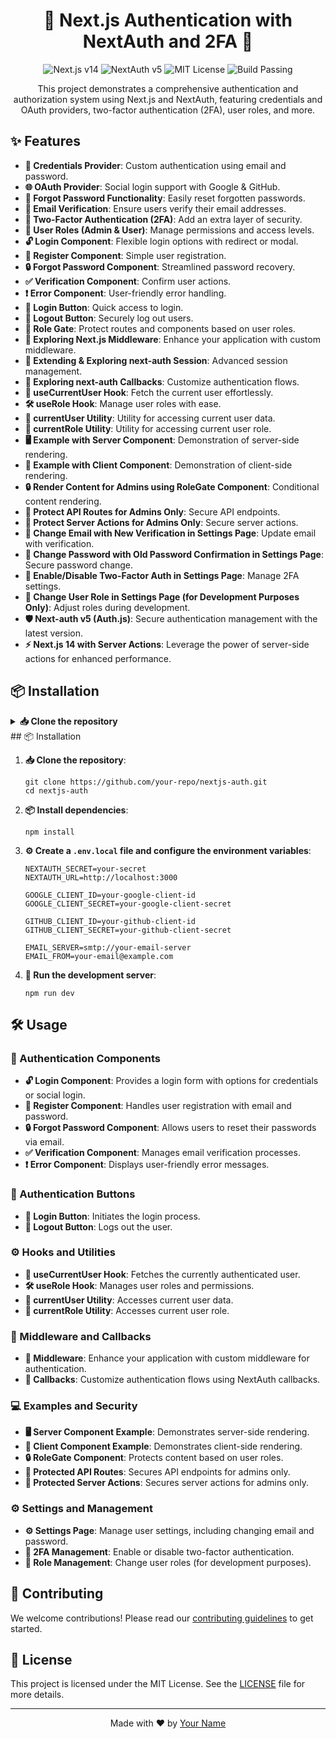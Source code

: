<h1 align="center">🚀 Next.js Authentication with NextAuth and 2FA 🔐</h1>

<p align="center">
  <img src="https://img.shields.io/badge/Next.js-v14-blue" alt="Next.js v14" />
  <img src="https://img.shields.io/badge/NextAuth-v5-brightgreen" alt="NextAuth v5" />
  <img src="https://img.shields.io/badge/license-MIT-green" alt="MIT License" />
  <img src="https://img.shields.io/badge/build-passing-brightgreen" alt="Build Passing" />
</p>

<p align="center">
  This project demonstrates a comprehensive authentication and authorization system using Next.js and NextAuth, featuring credentials and OAuth providers, two-factor authentication (2FA), user roles, and more.
</p>

<h2>✨ Features</h2>

<ul>
  <li><strong>🔑 Credentials Provider</strong>: Custom authentication using email and password.</li>
  <li><strong>🌐 OAuth Provider</strong>: Social login support with Google & GitHub.</li>
  <li><strong>🔄 Forgot Password Functionality</strong>: Easily reset forgotten passwords.</li>
  <li><strong>📧 Email Verification</strong>: Ensure users verify their email addresses.</li>
  <li><strong>🔐 Two-Factor Authentication (2FA)</strong>: Add an extra layer of security.</li>
  <li><strong>👥 User Roles (Admin & User)</strong>: Manage permissions and access levels.</li>
  <li><strong>🔓 Login Component</strong>: Flexible login options with redirect or modal.</li>
  <li><strong>📝 Register Component</strong>: Simple user registration.</li>
  <li><strong>🔒 Forgot Password Component</strong>: Streamlined password recovery.</li>
  <li><strong>✅ Verification Component</strong>: Confirm user actions.</li>
  <li><strong>❗ Error Component</strong>: User-friendly error handling.</li>
  <li><strong>🔘 Login Button</strong>: Quick access to login.</li>
  <li><strong>🚪 Logout Button</strong>: Securely log out users.</li>
  <li><strong>🔐 Role Gate</strong>: Protect routes and components based on user roles.</li>
  <li><strong>🔧 Exploring Next.js Middleware</strong>: Enhance your application with custom middleware.</li>
  <li><strong>🔄 Extending & Exploring next-auth Session</strong>: Advanced session management.</li>
  <li><strong>🔀 Exploring next-auth Callbacks</strong>: Customize authentication flows.</li>
  <li><strong>👤 useCurrentUser Hook</strong>: Fetch the current user effortlessly.</li>
  <li><strong>🛠️ useRole Hook</strong>: Manage user roles with ease.</li>
  <li><strong>👥 currentUser Utility</strong>: Utility for accessing current user data.</li>
  <li><strong>🔐 currentRole Utility</strong>: Utility for accessing current user role.</li>
  <li><strong>🖥️ Example with Server Component</strong>: Demonstration of server-side rendering.</li>
  <li><strong>📱 Example with Client Component</strong>: Demonstration of client-side rendering.</li>
  <li><strong>🔒 Render Content for Admins using RoleGate Component</strong>: Conditional content rendering.</li>
  <li><strong>🔐 Protect API Routes for Admins Only</strong>: Secure API endpoints.</li>
  <li><strong>🔐 Protect Server Actions for Admins Only</strong>: Secure server actions.</li>
  <li><strong>📧 Change Email with New Verification in Settings Page</strong>: Update email with verification.</li>
  <li><strong>🔑 Change Password with Old Password Confirmation in Settings Page</strong>: Secure password change.</li>
  <li><strong>🔐 Enable/Disable Two-Factor Auth in Settings Page</strong>: Manage 2FA settings.</li>
  <li><strong>👥 Change User Role in Settings Page (for Development Purposes Only)</strong>: Adjust roles during development.</li>
  <li><strong>🛡️ Next-auth v5 (Auth.js)</strong>: Secure authentication management with the latest version.</li>
  <li><strong>⚡ Next.js 14 with Server Actions</strong>: Leverage the power of server-side actions for enhanced performance.</li>
</ul>

<h2>📦 Installation</h2>

<details>
  <summary><strong>📥 Clone the repository</strong></summary>

  ```
  git clone https://github.com/your-repo/nextjs-auth.git
  cd nextjs-auth
  ```
</details>
## 📦 Installation

1. **📥 Clone the repository**:
    ```
    git clone https://github.com/your-repo/nextjs-auth.git
    cd nextjs-auth
    ```

2. **📦 Install dependencies**:
    ```
    npm install
    ```

3. **⚙️ Create a `.env.local` file and configure the environment variables**:

    ```
    NEXTAUTH_SECRET=your-secret
    NEXTAUTH_URL=http://localhost:3000

    GOOGLE_CLIENT_ID=your-google-client-id
    GOOGLE_CLIENT_SECRET=your-google-client-secret

    GITHUB_CLIENT_ID=your-github-client-id
    GITHUB_CLIENT_SECRET=your-github-client-secret

    EMAIL_SERVER=smtp://your-email-server
    EMAIL_FROM=your-email@example.com
    ```

4. **🚀 Run the development server**:
    ```
    npm run dev
    ```

<h2>🛠️ Usage</h2>
<h3>🔑 Authentication Components</h3>
<ul>
  <li><strong>🔓 Login Component</strong>: Provides a login form with options for credentials or social login.</li>
  <li><strong>📝 Register Component</strong>: Handles user registration with email and password.</li>
  <li><strong>🔒 Forgot Password Component</strong>: Allows users to reset their passwords via email.</li>
  <li><strong>✅ Verification Component</strong>: Manages email verification processes.</li>
  <li><strong>❗ Error Component</strong>: Displays user-friendly error messages.</li>
</ul>
<h3>🔘 Authentication Buttons</h3>
<ul>
  <li><strong>🔑 Login Button</strong>: Initiates the login process.</li>
  <li><strong>🚪 Logout Button</strong>: Logs out the user.</li>
</ul>
<h3>⚙️ Hooks and Utilities</h3>
<ul>
  <li><strong>👤 useCurrentUser Hook</strong>: Fetches the currently authenticated user.</li>
  <li><strong>🛠️ useRole Hook</strong>: Manages user roles and permissions.</li>
  <li><strong>👥 currentUser Utility</strong>: Accesses current user data.</li>
  <li><strong>🔐 currentRole Utility</strong>: Accesses current user role.</li>
</ul>
<h3>🔧 Middleware and Callbacks</h3>
<ul>
  <li><strong>🔧 Middleware</strong>: Enhance your application with custom middleware for authentication.</li>
  <li><strong>🔀 Callbacks</strong>: Customize authentication flows using NextAuth callbacks.</li>
</ul>
<h3>💻 Examples and Security</h3>
<ul>
  <li><strong>🖥️ Server Component Example</strong>: Demonstrates server-side rendering.</li>
  <li><strong>📱 Client Component Example</strong>: Demonstrates client-side rendering.</li>
  <li><strong>🔒 RoleGate Component</strong>: Protects content based on user roles.</li>
  <li><strong>🔐 Protected API Routes</strong>: Secures API endpoints for admins only.</li>
  <li><strong>🔐 Protected Server Actions</strong>: Secures server actions for admins only.</li>
</ul>
<h3>⚙️ Settings and Management</h3>
<ul>
  <li><strong>⚙️ Settings Page</strong>: Manage user settings, including changing email and password.</li>
  <li><strong>🔐 2FA Management</strong>: Enable or disable two-factor authentication.</li>
  <li><strong>👥 Role Management</strong>: Change user roles (for development purposes).</li>
</ul>
<h2>🤝 Contributing</h2>
<p>We welcome contributions! Please read our <a href="CONTRIBUTING.md">contributing guidelines</a> to get started.</p>
<h2>📜 License</h2>
<p>This project is licensed under the MIT License. See the <a href="LICENSE">LICENSE</a> file for more details.</p>
<hr/>
<p align="center">
  Made with ❤️ by <a href="https://yourwebsite.com">Your Name</a>
</p>
